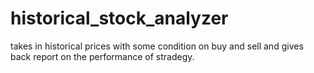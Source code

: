 # historical_stock_analyzer
takes in historical prices with some condition on buy and sell and gives back report on the performance of stradegy. 
